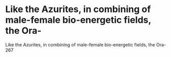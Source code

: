 # Like the Azurites, in combining of male-female bio-energetic fields, the Ora-

Like the Azurites, in combining of male-female bio-energetic fields, the Ora-
267